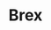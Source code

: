 ---
facebook: https://facebook.com/Brex-447315869055855
linkedin: https://linkedin.com/company/brexcard
logohandle: brex
sort: brex
title: Brex
twitter: https://x.com/brexHQ
website: https://brex.com/
youtube: https://youtube.com/channel/UCQQB8ThG8aBLvp50R0OcscA
---